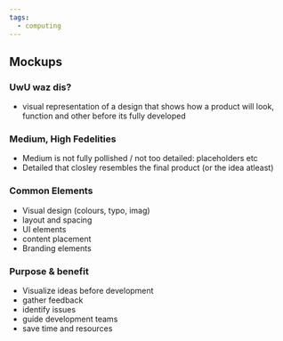 ```yaml
---
tags:
  - computing
---
```

## Mockups
### UwU waz dis?
- visual representation of a design that shows how a product will look, function and other before its fully developed

### Medium, High Fedelities
- Medium is not fully pollished / not too detailed: placeholders etc
- Detailed that closley resembles the final product (or the idea atleast)

### Common Elements
- Visual design (colours, typo, imag)
- layout and spacing
- UI elements
- content placement
- Branding elements
### Purpose & benefit
- Visualize ideas before development
- gather feedback
- identify issues
- guide development teams
- save time and resources
